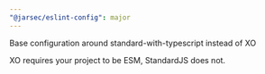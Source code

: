 ```yaml
---
"@jarsec/eslint-config": major
---
```


Base configuration around standard-with-typescript instead of XO

XO requires your project to be ESM, StandardJS does not.
